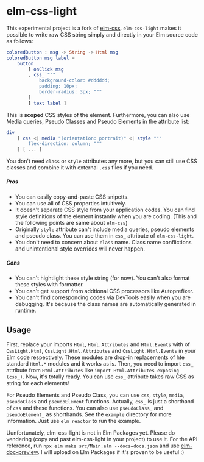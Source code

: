 # elm-css-light

This experimental project is a fork of [elm-css](https://github.com/rtfeldman/elm-css). `elm-css-light` makes it possible to write raw CSS string simply and directly in your Elm source code as follows:

```elm
coloredButton : msg -> String -> Html msg
coloredButton msg label =
    button
        [ onClick msg
        , css_ """
            background-color: #dddddd;
            padding: 10px;
            border-radius: 3px; """
        ]
        [ text label ]
```

This is **scoped** CSS styles of the element. Furthermore, you can also use Media queries, Pseudo Classes and Pseudo Elements in the attribute list:

```elm
div
    [ css <| media "(orientation: portrait)" <| style """
        flex-direction: column; """
    ] [ ... ]
```

You don't need `class` or `style` attributes any more, but you can still use CSS classes and combine it with external `.css` files if you need.

##### Pros

- You can easily copy-and-paste CSS snipetts.
- You can use all of CSS properties intuitively.
- It doesn't separate CSS style from your application codes. You can find style definitions of the element instantly when you are coding. (This and the following points are same about `elm-css`)
- Originally `style` attribute can't include media queries, pseudo elements and pseudo class. You can use them in `css_` attribute of `elm-css-light`.
- You don't need to concern about `class` name. Class name conflictions and unintentional style overrides will never happen.

##### Cons

- You can't hightlight these style string (for now). You can't also format these styles with formatter.
- You can't get support from addtional CSS processors like Autoprefixer.
- You can't find corresponding codes via DevTools easily when you are debugging. It's because the class names are automatically generated in runtime.

## Usage

First, replace your imports `Html`, `Html.Attributes` and `Html.Events` with of `CssLight.Html`, `CssLight.Html.Attributes` and `CssLight.Html.Events` in your Elm code respectively. These modules are drop-in replacements of hte standard `Html.*` modules and it works as is. Then, you need to import `css_` attribute from `Html.Attributes` like `import Html.Attributes exposing (css_)`. Now, it's totally ready. You can use `css_` attribute takes raw CSS as string for each elements!

For Pseudo Elements and Pseudo Class, you can use `css`, `style`, `media`, `pseudoClass` and `pseudoElement` functions. Actually, `css_` is just a shorthand of `css` and these functions. You can also use `pseudoClass_` and `pseudoElement_` as shorthands. See the `example` directory for more information. Just use `elm reactor` to run the example.

Uunfortunately, elm-css-light is not in Elm Packages yet. Please do vendering (copy and past elm-css-light in your project) to use it. For the API reference, run `npx elm make src/Main.elm --docs=docs.json` and use [elm-doc-preview](https://github.com/dmy/elm-doc-preview). I will upload on Elm Packages if it's proven to be useful :)
